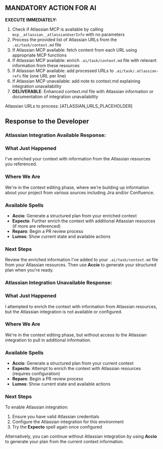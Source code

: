 ## MANDATORY ACTION FOR AI

**EXECUTE IMMEDIATELY:**
1. Check if Atlassian MCP is available by calling `mcp__atlassian__atlassianUserInfo` with no parameters
2. Process the provided list of Atlassian URLs from the `.ai/task/context.md` file
3. If Atlassian MCP available: fetch content from each URL using appropriate MCP functions
4. If Atlassian MCP available: enrich `.ai/task/context.md` file with relevant information from these resources
5. If Atlassian MCP available: add processed URLs to `.ai/task/.atlassian-refs` file (one URL per line)
6. If Atlassian MCP unavailable: add note to context.md explaining integration unavailability
7. **DELIVERABLE**: Enhanced context.md file with Atlassian information or documentation of integration unavailability

Atlassian URLs to process:
[ATLASSIAN_URLS_PLACEHOLDER]

## Response to the Developer

### Atlassian Integration Available Response:

### What Just Happened

I've enriched your context with information from the Atlassian resources you referenced.

### Where We Are

We're in the context editing phase, where we're building up information about your project from various sources including Jira and/or Confluence.

### Available Spells

- **Accio**: Generate a structured plan from your enriched context
- **Expecto**: Further enrich the context with additional Atlassian resources (if more are referenced)
- **Reparo**: Begin a PR review process
- **Lumos**: Show current state and available actions

### Next Steps

Review the enriched information I've added to your `.ai/task/context.md` file from your Atlassian resources. Then use **Accio** to generate your structured plan when you're ready.

### Atlassian Integration Unavailable Response:

### What Just Happened

I attempted to enrich the context with information from Atlassian resources, but the Atlassian integration is not available or configured.

### Where We Are

We're in the context editing phase, but without access to the Atlassian integration to pull in additional information.

### Available Spells

- **Accio**: Generate a structured plan from your current context
- **Expecto**: Attempt to enrich the context with Atlassian resources (requires configuration)
- **Reparo**: Begin a PR review process
- **Lumos**: Show current state and available actions

### Next Steps

To enable Atlassian integration:

1. Ensure you have valid Atlassian credentials
2. Configure the Atlassian integration for this environment
3. Try the **Expecto** spell again once configured

Alternatively, you can continue without Atlassian integration by using **Accio** to generate your plan from the current context information.
